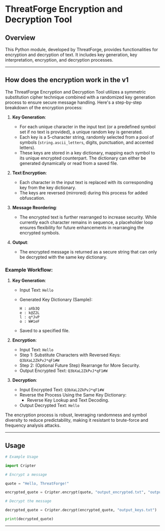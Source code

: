 # ThreatForge Encryption and Decryption Tool

## Overview
This Python module, developed by ThreatForge, provides functionalities for encryption and decryption of text. It includes key generation, key interpretation, encryption, and decryption processes.
___
## How does the encryption work in the v1

The ThreatForge Encryption and Decryption Tool utilizes a symmetric substitution cipher technique combined with a randomized key generation process to ensure secure message handling. Here's a step-by-step breakdown of the encryption process:

1. **Key Generation**:
    
    - For each unique character in the input text (or a predefined symbol set if no text is provided), a unique random key is generated.
    - Each key is a 5-character string, randomly selected from a pool of symbols (`string.ascii_letters`, digits, punctuation, and accented letters).
    - These keys are stored in a key dictionary, mapping each symbol to its unique encrypted counterpart. The dictionary can either be generated dynamically or read from a saved file.
2. **Text Encryption**:
    
    - Each character in the input text is replaced with its corresponding key from the key dictionary.
    - The keys are reversed (mirrored) during this process for added obfuscation.
3. **Message Reordering**:
    
    - The encrypted text is further rearranged to increase security. While currently each character remains in sequence, a placeholder loop ensures flexibility for future enhancements in rearranging the encrypted symbols.
4. **Output**:
    
    - The encrypted message is returned as a secure string that can only be decrypted with the same key dictionary.

### Example Workflow:

1. **Key Generation**:
    
    - Input Text: `Hello`
    - Generated Key Dictionary (Sample):
        
        ```
        H : aXb3Q
        e : k@Z2L
        l : q*JvP
        o : W#1eF
        ```
        
    - Saved to a specified file.
2. **Encryption**:
    
    - Input Text: `Hello`
    - Step 1: Substitute Characters with Reversed Keys: `Q3bXaL2ZkPvJ*qF1#W`
    - Step 2: (Optional Future Step) Rearrange for More Security.
    - Output Encrypted Text: `Q3bXaL2ZkPvJ*qF1#W`
3. **Decryption**:
    
    - Input Encrypted Text: `Q3bXaL2ZkPvJ*qF1#W`
    - Reverse the Process Using the Same Key Dictionary:
        - Reverse Key Lookup and Text Decoding.
    - Output Decrypted Text: `Hello`

The encryption process is robust, leveraging randomness and symbol diversity to reduce predictability, making it resistant to brute-force and frequency analysis attacks.



___
## Usage

```python
# Example Usage

import Cripter

# Encrypt a message

quote = "Hello, ThreatForge!"

encrypted_quote = Cripter.encrypt(quote, "output_encrypted.txt", "output_keys.txt")

# Decrypt the message

decrypted_quote = Cripter.decrypt(encrypted_quote, "output_keys.txt")

print(decrypted_quote)
```

___

